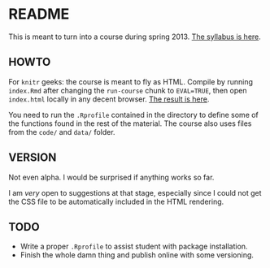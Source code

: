 # README

This is meant to turn into a course during spring 2013. [The syllabus is here](ida/raw/master/syllabus.pdf).

## HOWTO

For `knitr` geeks: the course is meant to fly as HTML. Compile by running `index.Rmd` after changing the `run-course` chunk to `EVAL=TRUE`, then open `index.html` locally in any decent browser. [The result is here](http://f.briatte.org/teaching/ida/).

You need to run the `.Rprofile` contained in the directory to define some of the functions found in the rest of the material. The course also uses files from the `code/` and `data/` folder.

## VERSION

Not even alpha. I would be surprised if anything works so far.

I am *very* open to suggestions at that stage, especially since I could not get the CSS file to be automatically included in the HTML rendering.

## TODO

- Write a proper `.Rprofile` to assist student with package installation.
- Finish the whole damn thing and publish online with some versioning.
